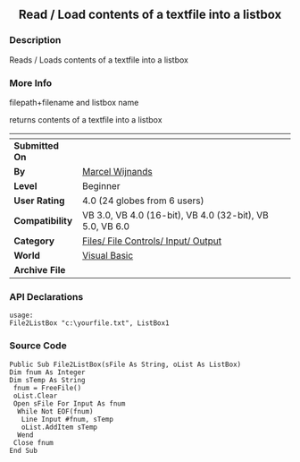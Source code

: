 ﻿<div align="center">

## Read / Load contents of a textfile into a listbox


</div>

### Description

Reads / Loads contents of a textfile into a listbox
 
### More Info
 
filepath+filename and listbox name

returns contents of a textfile into a listbox


<span>             |<span>
---                |---
**Submitted On**   |
**By**             |[Marcel Wijnands](https://github.com/Planet-Source-Code/PSCIndex/blob/master/ByAuthor/marcel-wijnands.md)
**Level**          |Beginner
**User Rating**    |4.0 (24 globes from 6 users)
**Compatibility**  |VB 3\.0, VB 4\.0 \(16\-bit\), VB 4\.0 \(32\-bit\), VB 5\.0, VB 6\.0
**Category**       |[Files/ File Controls/ Input/ Output](https://github.com/Planet-Source-Code/PSCIndex/blob/master/ByCategory/files-file-controls-input-output__1-3.md)
**World**          |[Visual Basic](https://github.com/Planet-Source-Code/PSCIndex/blob/master/ByWorld/visual-basic.md)
**Archive File**   |[](https://github.com/Planet-Source-Code/marcel-wijnands-read-load-contents-of-a-textfile-into-a-listbox__1-12429/archive/master.zip)

### API Declarations

```
usage:
File2ListBox "c:\yourfile.txt", ListBox1
```


### Source Code

```
Public Sub File2ListBox(sFile As String, oList As ListBox)
Dim fnum As Integer
Dim sTemp As String
 fnum = FreeFile()
 oList.Clear
 Open sFile For Input As fnum
  While Not EOF(fnum)
   Line Input #fnum, sTemp
   oList.AddItem sTemp
  Wend
 Close fnum
End Sub
```

